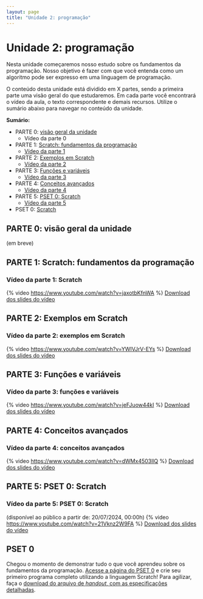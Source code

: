 ```yaml
---
layout: page
title: "Unidade 2: programação"
---
```


# <i class="fa-solid fa-gear-complex-code"></i> Unidade 2: programação

Nesta unidade começaremos nosso estudo sobre os fundamentos da programação.
Nosso objetivo é fazer com que você entenda como um algoritmo pode ser
expresso em uma linguagem de programação.

O conteúdo desta unidade está dividido em X partes, sendo a primeira parte uma
visão geral do que estudaremos. Em cada parte você encontrará o vídeo da aula, o
texto correspondente e demais recursos. Utilize o sumário abaixo para navegar no
conteúdo da unidade.

**Sumário:**
- PARTE 0: [visão geral da unidade](#parte-0-visão-geral-da-unidade)
    * Vídeo da parte 0
- PARTE 1: [Scratch: fundamentos da
  programação](/unidades/2/#parte-1-fundamentos-da-programação)
    * [Vídeo da parte
      1](/unidades/2/#vídeo-da-parte-1-fundamentos-da-programação)
- PARTE 2: [Exemplos em Scratch](/unidades/2/#parte-2-exemplos-em-scratch)
    * [Vídeo da parte 2](/unidades/2/#vídeo-da-parte-2-exemplos-em-scratch)
- PARTE 3: [Funções e variáveis](/unidades/2/#parte-3-funções-e-variáveis)
    * [Vídeo da parte 3](/unidades/2/#vídeo-da-parte-3-funções-e-variáveis)
- PARTE 4: [Conceitos avançados](/unidades/2/#parte-4-conceitos-avançados)
    * [Vídeo da parte 4](/unidades/2/#vídeo-da-parte-4-conceitos-avançados)
- PARTE 5: [PSET 0: Scratch](/unidades/2/#parte-5-pset-0-scratch)
    * [Vídeo da parte 5](/unidades/2/#vídeo-da-parte-5-pset-0-scratch)
- PSET 0: [Scratch](#pset-0)


## PARTE 0: visão geral da unidade
(em breve)


## PARTE 1: Scratch: fundamentos da programação

### Vídeo da parte 1: Scratch
{% video https://www.youtube.com/watch?v=jaxotbKfnWA %}
<i class="fa-light fa-download"></i> <i class="fa-light fa-file-pdf"></i>
[Download dos slides do vídeo](/unidades/2/unidade2_parte1.pdf)


## PARTE 2: Exemplos em Scratch

### Vídeo da parte 2: exemplos em Scratch
{% video https://www.youtube.com/watch?v=YWIVJrV-EYs %}
<i class="fa-light fa-download"></i> <i class="fa-light fa-file-pdf"></i>
[Download dos slides do vídeo](/unidades/2/unidade2_parte2.pdf)


## PARTE 3: Funções e variáveis

### Vídeo da parte 3: funções e variáveis
{% video https://www.youtube.com/watch?v=jeFJuow44kI %}
<i class="fa-light fa-download"></i> <i class="fa-light fa-file-pdf"></i>
[Download dos slides do vídeo](/unidades/2/unidade2_parte3.pdf)


## PARTE 4: Conceitos avançados

### Vídeo da parte 4: conceitos avançados
{% video https://www.youtube.com/watch?v=dWMx4503llQ %}
<i class="fa-light fa-download"></i> <i class="fa-light fa-file-pdf"></i>
[Download dos slides do vídeo](/unidades/2/unidade2_parte4.pdf)


## PARTE 5: PSET 0: Scratch

### Vídeo da parte 5: PSET 0: Scratch
(disponível ao público a partir de: 20/07/2024, 00:00h)
{% video https://www.youtube.com/watch?v=21Vknz2W9FA %}
<i class="fa-light fa-download"></i> <i class="fa-light fa-file-pdf"></i>
[Download dos slides do vídeo](/unidades/2/unidade2_parte5.pdf)


## PSET 0

Chegou o momento de demonstrar tudo o que você aprendeu sobre os fundamentos da
programação. [Acesse a página do PSET 0](/psets/0) e crie seu primeiro programa
completo utilizando a linguagem Scratch! Para agilizar, faça o [download do
arquivo de *handout*, com as especificações
detalhadas](/psets/0/cs50_scratch-handout.rar).
